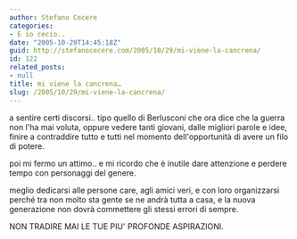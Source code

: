 ```yaml
---
author: Stefano Cecere
categories:
- E io cecio..
date: "2005-10-29T14:45:18Z"
guid: http://stefanocecere.com/2005/10/29/mi-viene-la-cancrena/
id: 122
related_posts:
- null
title: mi viene la cancrena…
slug: /2005/10/29/mi-viene-la-cancrena/
---
```


<img src='/wp-content/contraddizionek.jpg' alt='' align='left' />a sentire certi discorsi.. tipo quello di Berlusconi che ora dice che la guerra non l'ha mai voluta, oppure vedere tanti giovani, dalle migliori parole e idee, finire a contraddire tutto e tutti nel momento dell'opportunit&#xe0; di avere un filo di potere.

poi mi fermo un attimo.. e mi ricordo che è inutile dare attenzione e perdere tempo con personaggi del genere.

meglio dedicarsi alle persone care, agli amici veri, e con loro organizzarsi perch&#xe9; tra non molto sta gente se ne andr&#xe0; tutta a casa, e la nuova generazione non dovr&#xe0; commettere gli stessi errori di sempre.

NON TRADIRE MAI LE TUE PIU' PROFONDE ASPIRAZIONI.
